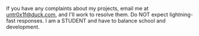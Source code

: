 If you have any complaints about my projects, email me at untr0x1f@duck.com, and I'll work to resolve them. Do NOT expect lightning-fast responses. I am a STUDENT and have to balance school and development.
